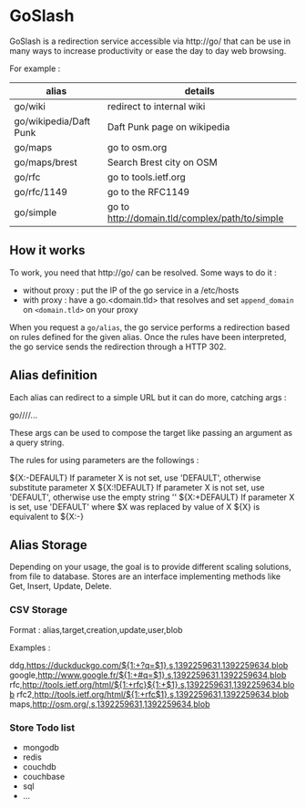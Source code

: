 # GoSlash

GoSlash is a redirection service accessible via http://go/ that can be use in many ways to increase productivity or ease the day to day web browsing.

For example :

| alias |  details |
|---|---|
| go/wiki | redirect to internal wiki |
| go/wikipedia/Daft Punk | Daft Punk page on wikipedia |
| go/maps  | go to osm.org |
| go/maps/brest | Search Brest city on OSM  |
| go/rfc | go to tools.ietf.org |
| go/rfc/1149 | go to the RFC1149 |
| go/simple | go to http://domain.tld/complex/path/to/simple |

## How it works

To work, you need that http://go/ can be resolved. Some ways to do it : 
  - without proxy : put the IP of the go service in a /etc/hosts
  - with proxy : have a go.<domain.tld> that resolves and set `append_domain` on `<domain.tld>` on your proxy

When you request a `go/alias`, the go service performs a redirection based on rules defined for the given alias. Once the rules have been interpreted, the go service sends the redirection through a HTTP 302.

## Alias definition 

Each alias can redirect to a simple URL but it can do more, catching args : 

  go/<alias>/<arg1>/<arg2>/...

These args can be used to compose the target like passing an argument as a query string.

The rules for using parameters are the followings :

  ${X:-DEFAULT}  If parameter X is not set, use 'DEFAULT', otherwise substitute parameter X
  ${X:!DEFAULT}  If parameter X is not set, use 'DEFAULT', otherwise use the empty string ''
  ${X:+DEFAULT}  If parameter X is set, use 'DEFAULT' where $X was replaced by value of X
  ${X} is equivalent to ${X:-}


## Alias Storage

Depending on your usage, the goal is to provide different scaling solutions, from file to database. Stores are an interface implementing methods like Get, Insert, Update, Delete.

### CSV Storage

Format : 
  alias,target,creation,update,user,blob

Examples : 

ddg,https://duckduckgo.com/${1:+?q=$1},s,1392259631,1392259634,blob
google,http://www.google.fr/${1:+#q=$1},s,1392259631,1392259634,blob
rfc,http://tools.ietf.org/html/${1:+rfc}${1:+$1},s,1392259631,1392259634,blob
rfc2,http://tools.ietf.org/html/${1:+rfc$1},s,1392259631,1392259634,blob
maps,http://osm.org/,s,1392259631,1392259634,blob

### Store Todo list

  - mongodb
  - redis
  - couchdb
  - couchbase
  - sql
  - ...



